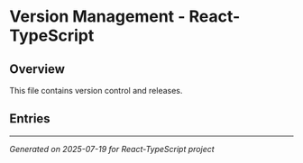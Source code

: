 # Version Management - React-TypeScript

## Overview

This file contains version control and releases.

## Entries

<!-- Entries will be added here automatically -->

---
*Generated on 2025-07-19 for React-TypeScript project*
